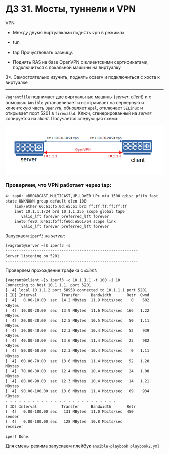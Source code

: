 # ДЗ 31. Мосты, туннели и VPN
VPN

* Между двумя виртуалками поднять vpn в режимах

*    tun
*   tap Прочуствовать разницу.

*   Поднять RAS на базе OpenVPN с клиентскими сертификатами, подключиться с локальной машины на виртуалку

3*. Самостоятельно изучить, поднять ocserv и подключиться с хоста к виртуалке

----
`Vagrantfile` поднимает две виртуальные машины (*server*, *client*) и с помошью `Ansible` устанавливает и настраивает на серверную и клиентскую часть `OpenVPN`, обновляет `epel`, отключает `SELinux` и открывает порт 5201 в `firewalld`. Ключ, сгенерированный на *server* копируется на *client*. Получается следующая схема:

![31vpn1](31vpn1.png)

### Проверяем, что VPN работает через tap:
```
4: tap0: <BROADCAST,MULTICAST,UP,LOWER_UP> mtu 1500 qdisc pfifo_fast state UNKNOWN group default qlen 100
    link/ether 66:61:f5:0d:e5:61 brd ff:ff:ff:ff:ff:ff
    inet 10.1.1.1/24 brd 10.1.1.255 scope global tap0
       valid_lft forever preferred_lft forever
    inet6 fe80::6461:f5ff:fe0d:e561/64 scope link
       valid_lft forever preferred_lft forever
```
Запускаем `iperf3` на *server*:
```
[vagrant@server ~]$ iperf3 -s
-----------------------------------------------------------
Server listening on 5201
-----------------------------------------------------------

```
Проверяем прохождение трафика с *client*:
```
[vagrant@client ~]$ iperf3 -c 10.1.1.1 -t 100 -i 10
Connecting to host 10.1.1.1, port 5201
[  4] local 10.1.1.2 port 58958 connected to 10.1.1.1 port 5201
[ ID] Interval           Transfer     Bandwidth       Retr  Cwnd
[  4]   0.00-10.00  sec  14.2 MBytes  11.9 Mbits/sec    0    602 KBytes
[  4]  10.00-20.00  sec  13.9 MBytes  11.6 Mbits/sec  166   1.22 MBytes
[  4]  20.00-30.00  sec  12.5 MBytes  10.5 Mbits/sec   50   1.11 MBytes
[  4]  30.00-40.00  sec  12.3 MBytes  10.4 Mbits/sec   52    939 KBytes
[  4]  40.00-50.00  sec  13.6 MBytes  11.4 Mbits/sec   23    982 KBytes
[  4]  50.00-60.00  sec  12.3 MBytes  10.4 Mbits/sec    0   1.11 MBytes
[  4]  60.00-70.00  sec  13.6 MBytes  11.4 Mbits/sec   52   1.20 MBytes
[  4]  70.00-80.00  sec  12.4 MBytes  10.4 Mbits/sec   24   1.08 MBytes
[  4]  80.00-90.00  sec  12.3 MBytes  10.4 Mbits/sec   14   1.21 MBytes
[  4]  90.00-100.00 sec  13.6 MBytes  11.4 Mbits/sec   69    934 KBytes
- - - - - - - - - - - - - - - - - - - - - - - - -
[ ID] Interval           Transfer     Bandwidth       Retr
[  4]   0.00-100.00 sec   131 MBytes  11.0 Mbits/sec  450             sender
[  4]   0.00-100.00 sec   128 MBytes  10.8 Mbits/sec                  receiver

iperf Done.
```
Для смены режима запускаем плейбук `ansible-playbook playbook2.yml`

